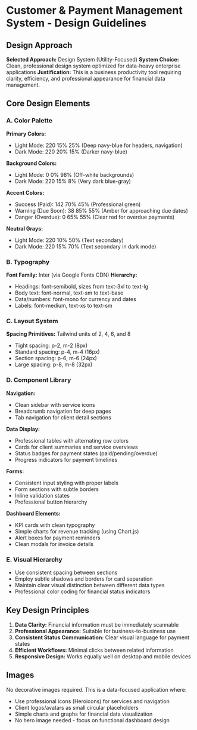 # Customer & Payment Management System - Design Guidelines

## Design Approach
**Selected Approach:** Design System (Utility-Focused)
**System Choice:** Clean, professional design system optimized for data-heavy enterprise applications
**Justification:** This is a business productivity tool requiring clarity, efficiency, and professional appearance for financial data management.

## Core Design Elements

### A. Color Palette
**Primary Colors:**
- Light Mode: 220 15% 25% (Deep navy-blue for headers, navigation)
- Dark Mode: 220 20% 15% (Darker navy-blue)

**Background Colors:**
- Light Mode: 0 0% 98% (Off-white backgrounds)  
- Dark Mode: 220 15% 8% (Very dark blue-gray)

**Accent Colors:**
- Success (Paid): 142 70% 45% (Professional green)
- Warning (Due Soon): 38 85% 55% (Amber for approaching due dates)
- Danger (Overdue): 0 65% 55% (Clear red for overdue payments)

**Neutral Grays:**
- Light Mode: 220 10% 50% (Text secondary)
- Dark Mode: 220 15% 70% (Text secondary in dark mode)

### B. Typography
**Font Family:** Inter (via Google Fonts CDN)
**Hierarchy:**
- Headings: font-semibold, sizes from text-3xl to text-lg
- Body text: font-normal, text-sm to text-base
- Data/numbers: font-mono for currency and dates
- Labels: font-medium, text-xs to text-sm

### C. Layout System
**Spacing Primitives:** Tailwind units of 2, 4, 6, and 8
- Tight spacing: p-2, m-2 (8px)
- Standard spacing: p-4, m-4 (16px) 
- Section spacing: p-6, m-6 (24px)
- Large spacing: p-8, m-8 (32px)

### D. Component Library

**Navigation:**
- Clean sidebar with service icons
- Breadcrumb navigation for deep pages
- Tab navigation for client detail sections

**Data Display:**
- Professional tables with alternating row colors
- Cards for client summaries and service overviews
- Status badges for payment states (paid/pending/overdue)
- Progress indicators for payment timelines

**Forms:**
- Consistent input styling with proper labels
- Form sections with subtle borders
- Inline validation states
- Professional button hierarchy

**Dashboard Elements:**
- KPI cards with clean typography
- Simple charts for revenue tracking (using Chart.js)
- Alert boxes for payment reminders
- Clean modals for invoice details

### E. Visual Hierarchy
- Use consistent spacing between sections
- Employ subtle shadows and borders for card separation
- Maintain clear visual distinction between different data types
- Professional color coding for financial status indicators

## Key Design Principles
1. **Data Clarity:** Financial information must be immediately scannable
2. **Professional Appearance:** Suitable for business-to-business use
3. **Consistent Status Communication:** Clear visual language for payment states
4. **Efficient Workflows:** Minimal clicks between related information
5. **Responsive Design:** Works equally well on desktop and mobile devices

## Images
No decorative images required. This is a data-focused application where:
- Use professional icons (Heroicons) for services and navigation
- Client logos/avatars as small circular placeholders
- Simple charts and graphs for financial data visualization
- No hero image needed - focus on functional dashboard design